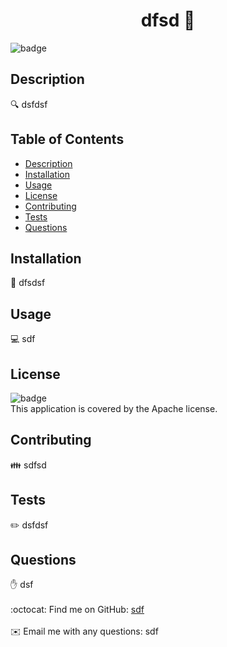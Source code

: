 
<h1 align="center">dfsd 🚀 </h1>

![badge](https://img.shields.io/badge/license-Apache-brightgreen)<br />
## Description
🔍 dsfdsf
## Table of Contents
- [Description](#description)
- [Installation](#installation)
- [Usage](#usage)
- [License](#license)
- [Contributing](#contributing)
- [Tests](#tests)
- [Questions](#questions)
## Installation
💾 dfsdsf
## Usage
💻 sdf
## License
![badge](https://img.shields.io/badge/license-Apache-brightgreen)
<br />
This application is covered by the Apache license. 
## Contributing
👪 sdfsd
## Tests
✏️ dsfdsf
## Questions
✋ dsf<br />
<br />
:octocat: Find me on GitHub: [sdf](https://github.com/sdf)<br />
<br />
✉️ Email me with any questions: sdf<br /><br />
  